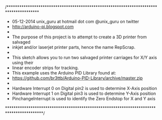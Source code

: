 /***************************************************************************************
*  05-12-2014   unix_guru at hotmail dot com   @unix_guru on twitter
*  http://arduino-pi.blogspot.com
*
*  The purpose of this project is to attempt to create a 3D printer from salvaged 
*  inkjet and/or laserjet printer parts, hence the name RepScrap.
*  
*  This sketch allows you to run two salvaged printer carriages for X/Y axis using their 
*  linear encoder strips for tracking. 
*  This example uses the Arduino PID Library found at:
*  https://github.com/br3ttb/Arduino-PID-Library/archive/master.zip
*
*  Hardware Interrupt 0 on Digital pin2 is used to determine X-Axis position
*  Hardware Interrupt 1 on Digital pin3 is used to determine Y-Axis position
*  PinchangeInterrupt is used to identify the Zero Endstop for X and Y axis

*****************************************************************************************/
